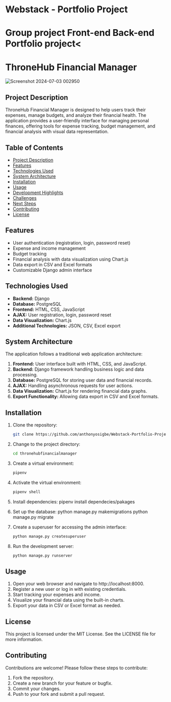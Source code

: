 # Webstack - Portfolio Project

# Group project Front-end Back-end Portfolio project<

# ThroneHub Financial Manager
![Screenshot 2024-07-03 002950](https://github.com/anthonyosigbe/Webstack-Portfolio-Project/assets/45193993/ed8cf583-a7c6-4907-8ebc-31a45b715f71)

## Project Description
ThroneHub Financial Manager is designed to help users track their expenses, manage budgets, and analyze their financial health. The application provides a user-friendly interface for managing personal finances, offering tools for expense tracking, budget management, and financial analysis with visual data representation.

## Table of Contents
- [Project Description](#project-description)
- [Features](#features)
- [Technologies Used](#technologies-used)
- [System Architecture](#system-architecture)
- [Installation](#installation)
- [Usage](#usage)
- [Development Highlights](#development-highlights)
- [Challenges](#challenges)
- [Next Steps](#next-steps)
- [Contributing](#contributing)
- [License](#license)

## Features
- User authentication (registration, login, password reset)
- Expense and income management
- Budget tracking
- Financial analysis with data visualization using Chart.js
- Data export in CSV and Excel formats
- Customizable Django admin interface

## Technologies Used
- **Backend:** Django
- **Database:** PostgreSQL
- **Frontend:** HTML, CSS, JavaScript
- **AJAX:** User registration, login, password reset
- **Data Visualization:** Chart.js
- **Additional Technologies:** JSON, CSV, Excel export

## System Architecture
The application follows a traditional web application architecture:
1. **Frontend:** User interface built with HTML, CSS, and JavaScript.
2. **Backend:** Django framework handling business logic and data processing.
3. **Database:** PostgreSQL for storing user data and financial records.
4. **AJAX:** Handling asynchronous requests for user actions.
5. **Data Visualization:** Chart.js for rendering financial data graphs.
6. **Export Functionality:** Allowing data export in CSV and Excel formats.

## Installation
1. Clone the repository:
   ```bash
   git clone https://github.com/anthonyosigbe/Webstack-Portfolio-Project.git

2. Change to the project directory:
   ```bash
   cd thronehubfinancialmanager

3. Create a virtual environment:
   ```bash
   pipenv 

4. Activate the virtual environment:
   ```bash
   pipenv shell

5. Install dependencies:
   pipenv install dependecies/pakages
  
6. Set up the database:
   python manage.py makemigrations
   python manage.py migrate


7. Create a superuser for accessing the admin interface:
   ```bash
   python manage.py createsuperuser

8. Run the development server:
   ```bash
   python manage.py runserver


## Usage

1. Open your web browser and navigate to http://localhost:8000.
2. Register a new user or log in with existing credentials.
3. Start tracking your expenses and income.
4. Visualize your financial data using the built-in charts.
5. Export your data in CSV or Excel format as needed.

## License
This project is licensed under the MIT License. See the LICENSE file for more information.

## Contributing
Contributions are welcome! Please follow these steps to contribute:

1. Fork the repository.
2. Create a new branch for your feature or bugfix.
3. Commit your changes.
4. Push to your fork and submit a pull request.





